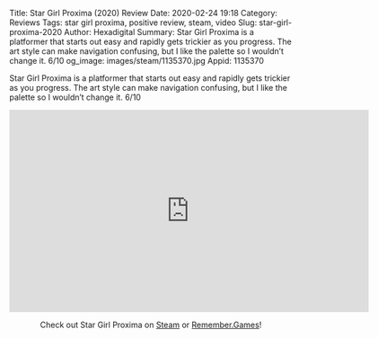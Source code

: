 Title: Star Girl Proxima (2020) Review
Date: 2020-02-24 19:18
Category: Reviews
Tags: star girl proxima, positive review, steam, video
Slug: star-girl-proxima-2020
Author: Hexadigital
Summary: Star Girl Proxima is a platformer that starts out easy and rapidly gets trickier as you progress. The art style can make navigation confusing, but I like the palette so I wouldn’t change it. 6/10
og_image: images/steam/1135370.jpg
Appid: 1135370

Star Girl Proxima is a platformer that starts out easy and rapidly gets trickier as you progress. The art style can make navigation confusing, but I like the palette so I wouldn’t change it. 6/10

<center><iframe src="https://www.youtube.com/embed/WqQGTEQWCUc?feature=oembed" allow="accelerometer; autoplay; encrypted-media; gyroscope; picture-in-picture" width="640" height="360" frameborder="0"></iframe>

Check out Star Girl Proxima on [Steam](https://store.steampowered.com/app/1135370/?curator_clanid=34633900) or [Remember.Games](https://remember.games/game/5015/)!</center>